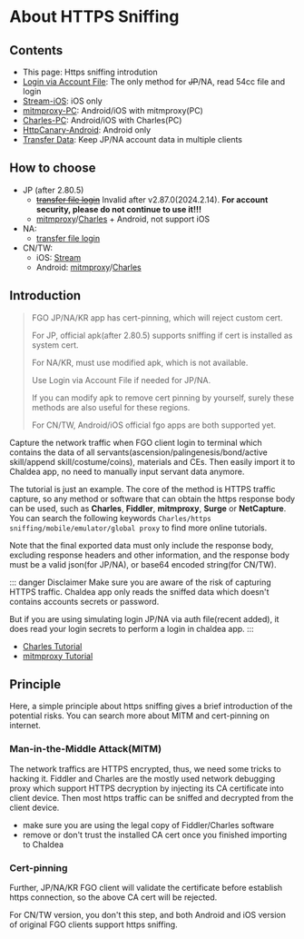 # About HTTPS Sniffing

## Contents

- This page: Https sniffing introdution
- [Login via Account File](./authfile_login.md): The only method for ~~JP~~/NA, read 54cc file and login
- [Stream-iOS](./stream.md): iOS only
- [mitmproxy-PC](./mitmproxy.md): Android/iOS with mitmproxy(PC)
- [Charles-PC](./charles.md): Android/iOS with Charles(PC)
- [HttpCanary-Android](./httpcanary.md): Android only
- [Transfer Data](./transfer_data.md): Keep JP/NA account data in multiple clients

## How to choose

- JP (after 2.80.5)
  - ~~[transfer file login](./authfile_login.md)~~ Invalid after v2.87.0(2024.2.14). **For account security, please do not continue to use it!!!**
  - [mitmproxy](./mitmproxy.md)/[Charles](./charles.md) + Android, not support iOS
- NA:
  - [transfer file login](./authfile_login.md)
- CN/TW:
  - iOS: [Stream](./stream.md)
  - Android: [mitmproxy](./mitmproxy.md)/[Charles](./charles.md)

## Introduction

> FGO JP/NA/KR app has cert-pinning, which will reject custom cert.
>
> For JP, official apk(after 2.80.5) supports sniffing if cert is installed as system cert.
>
> For NA/KR, must use modified apk, which is not available.
>
> Use Login via Account File if needed for JP/NA.
>
> If you can modify apk to remove cert pinning by yourself, surely these methods are also useful for these regions.
>
> For CN/TW, Android/iOS official fgo apps are both supported yet.

Capture the network traffic when FGO client login to terminal which contains the data of all servants(ascension/palingenesis/bond/active skill/append skill/costume/coins), materials and CEs. Then easily import it to Chaldea app, no need to manually input servant data anymore.

The tutorial is just an example. The core of the method is HTTPS traffic capture, so any method or software that can obtain the https response body can be used, such as **Charles**, **Fiddler**, **mitmproxy**, **Surge** or **NetCapture**. You can search the following keywords `Charles/https sniffing/mobile/emulator/global proxy` to find more online tutorials.

Note that the final exported data must only include the response body, excluding response headers and other information, and the response body must be a valid json(for JP/NA), or base64 encoded string(for CN/TW).

::: danger Disclaimer
Make sure you are aware of the risk of capturing HTTPS traffic. Chaldea app only reads the sniffed data which doesn't contains accounts secrets or password.

But if you are using simulating login JP/NA via auth file(recent added), it does read your login secrets to perform a login in chaldea app.
:::

- [Charles Tutorial](./charles.md)
- [mitmproxy Tutorial](./mitmproxy.md)

## Principle

Here, a simple principle about https sniffing gives a brief introduction of the potential risks. You can search more about MITM and cert-pinning on internet.

### Man-in-the-Middle Attack(MITM)

The network traffics are HTTPS encrypted, thus, we need some tricks to hacking it. Fiddler and Charles are the mostly used network debugging proxy which support HTTPS decryption by injecting its CA certificate into client device. Then most https traffic can be sniffed and decrypted from the client device.

- make sure you are using the legal copy of Fiddler/Charles software
- remove or don't trust the installed CA cert once you finished importing to Chaldea

### Cert-pinning

Further, JP/NA/KR FGO client will validate the certificate before establish https connection, so the above CA cert will be rejected.

For CN/TW version, you don't this step, and both Android and iOS version of original FGO clients support https sniffing.
